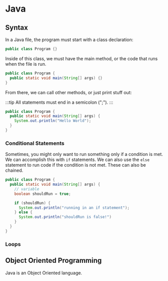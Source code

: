 # Java

## Syntax

In a Java file, the program must start with a class declaration:

```java
public class Program {}
```

Inside of this class, we must have the main method, or the code that runs when the file is run.

```java
public class Program {
  public static void main(String[] args) {}
}
```

From there, we can call other methods, or just print stuff out:

:::tip
All statements must end in a semicolon (";").
:::

```java
public class Program {
  public static void main(String[] args) {
    System.out.println("Hello World");
  }
}
```

### Conditional Statements

Sometimes, you might only want to run something only if a condition is met.
We can accomplish this with `if` statements.
We can also use the `else` statement to run code if the condition is not met. These can also be chained.

```java
public class Program {
  public static void main(String[] args) {
    // variable
    boolean shouldRun = true;

    if (shouldRun) {
      System.out.println("running in an if statement");
    } else {
      System.out.println("shouldRun is false!")
    }
  }
}
```

### Loops

## Object Oriented Programming

Java is an Object Oriented language.

